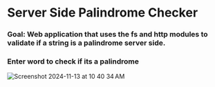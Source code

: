 # Server Side Palindrome Checker

### Goal: Web application that uses the fs and http modules to validate if a string is a palindrome server side.

### Enter word to check if its a palindrome

![Screenshot 2024-11-13 at 10 40 34 AM](https://github.com/user-attachments/assets/0c45bcd5-eb19-46cf-a68e-07033ae29ce1)

